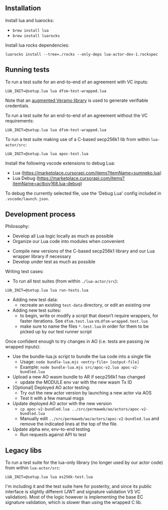 ## Installation

Install lua and luarocks:

- `brew install lua`
- `brew install luarocks`

Install lua rocks dependencies:

`luarocks install --tree=./rocks --only-deps lua-actor-dev-1.rockspec`

## Running tests

To run a test suite for an end-to-end of an agreement with VC inputs:

`LUA_INIT=@setup.lua lua dfsm-test-wrapped.lua`

Note that an [augmented Veramo library](https://github.com/Consensys-Network-State/signet-veramo) is used to generate verifiable credentials.

To run a test suite for an end-to-end of an agreement without the VC requirements:

`LUA_INIT=@setup.lua lua dfsm-test-wrapped.lua`

To run a test suite making use of a C-based secp256k1 lib from within `lua-actor/src`:

`LUA_INIT=@setup.lua lua apoc-test.lua`

Install the following vscode extensions to debug Lua:

- Lua (https://marketplace.cursorapi.com/items?itemName=sumneko.lua)
- Lua Debug (https://marketplace.cursorapi.com/items?itemName=actboy168.lua-debug)

To debug the currently selected file, use the 'Debug Lua' config included in `.vscode/launch.json`.

## Development process

Philosophy:

* Develop all Lua logic locally as much as possible
* Organize our Lua code into modules when convenient

- Compile new versions of the C-based secp256k1 library and our Lua wrapper library if necessary
- Develop under test as much as possible

Writing test cases:

* To run all test suites (from within `./lua-actor/src`):
```
LUA_INIT=@setup.lua lua run-tests.lua
```
* Adding new test data:
  * recreate an existing `test-data` directory, or edit an existing one
* Adding new test suites:
  * to begin, write or modify a script that doesn’t require wrappers, for faster iterations. See `dfsm.test.lua` vs.`dfsm-wrapped.test.lua`
  * make sure to name the files `*.test.lua` in order for them to be picked up by our test runner script

Once confident enough to try changes in AO (i.e. tests are passing /w wrapped inputs):

- Use the bundle-lua.js script to bundle the lua code into a single file
  - Usage: `node bundle-lua.mjs <entry-file> [output-file]`
  - Example: `node bundle-lua.mjs src/apoc-v2.lua apoc-v2-bundled.lua`
- Upload a new AO wasm bundle to AR if secp256k1 has changed
  - update the MODULE env var with the new wasm Tx ID
- [Optional] Deployed AO actor testing:
  - Try out the new actor version by launching a new actor via AOS
  - Test it with a few manual msgs
- Update deployed AO actor with the new version
  - `cp apoc-v2-bundled.lua ../src/permaweb/ao/actors/apoc-v2-bundled.lua`
  - Manually edit `../src/permaweb/ao/actors/apoc-v2-bundled.lua` and remove the indicated lines at the top of the file.
- Update alpha env, env-to-end testing
  - Run requests against API to test

## Legacy libs

To run a test suite for the lua-only library (no longer used by our actor code) from within `lua-actor/src`:

`LUA_INIT=@setup.lua lua es256k-test.lua`

I'm including it and the test suite here for posterity, and since its public interface is slightly different (JWT and signature validation VS VC validation). Most of the logic however is implementing the base EC signature validation, which is slower than using the wrapped C lib.

